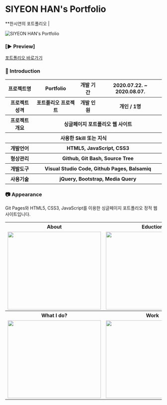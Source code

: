 # SIYEON HAN's Portfolio

**한시연의 포트폴리오 |

![SIYEON HAN's Portfolio](https://user-images.githubusercontent.com/66079830/90414723-1ad00c00-e0eb-11ea-9e81-0cc4a61bc5f9.png)
###  [▶ Preview]
<a href = " https://ithansiyeon.github.io/Portfolio/">포트폴리오 바로가기</a>

### 👋 Introduction
<table>
    <tr>
        <th>프로젝트명</th>
        <th>Portfolio</th>
        <th>개발 기간</th>
        <th>2020.07.22. ~ 2020.08.07.</th>
    </tr>
    <tr>
        <th>프로젝트 성격</th>
        <th>포트폴리오 프로젝트</th>
        <th>개발 인원</th>
        <th>개인 / 1명</th>
    </tr>
    <tr>
        <th>프로젝트 개요</th>
        <th colspan="3">싱글페이지 포트폴리오 웹 사이트</th>
    </tr>
    <tr>
        <th colspan="4">사용한 Skill 또는 지식</th>
    </tr>  
    <tr>
        <th>개발언어</th>
        <th colspan="3">HTML5, JavaScript, CSS3</th>
    </tr>
    <tr>
        <th>형상관리</th>
        <th colspan="3">Github, Git Bash, Source Tree</th>
    </tr>
    <tr>
        <th>개발도구</th>
        <th colspan="3">Visual Studio Code, Github Pages, Balsamiq</th>
    </tr>
    <tr>
        <th>사용기술</th>
        <th colspan="3">jQuery, Bootstrap, Media Query</th>
    </tr>
</table>

### 📷 Appearance

Git Pages와 HTML5, CSS3, JavaScript를 이용한 싱글페이지 포트폴리오 정적 웹 사이트입니다.

<table>
    <tr>
        <th>About</th>
        <th>Eduction</th>
        <th>Skills</th>
    </tr>
    <tr>
        <td><img width="300" height="250" src="https://user-images.githubusercontent.com/66079830/90415223-c2e5d500-e0eb-11ea-8680-ac3b947616de.png"></td>
        <td><img width="300" height="250" src="https://user-images.githubusercontent.com/66079830/90416021-e1989b80-e0ec-11ea-93a5-7c217038deca.png"></td>
        <td><img width="300" height="250" src="https://user-images.githubusercontent.com/66079830/90416100-ff660080-e0ec-11ea-968f-2f6a64da2bf0.png"></td>
    </tr>
        <tr>
        <th>What I do?</th>
        <th>Work</th>
        <th>Contact</th>
    </tr>
    <tr>
        <td><img width="300" height="250" src="https://user-images.githubusercontent.com/66079830/90416136-0bea5900-e0ed-11ea-9f9a-a5a2d0c6e3d7.png"></td>
        <td><img width="300" height="250" src="https://user-images.githubusercontent.com/66079830/90416179-1ad10b80-e0ed-11ea-9c19-30b457f8b77e.png"></td>
        <td><img width="300" height="250" src="https://user-images.githubusercontent.com/66079830/90416260-363c1680-e0ed-11ea-9894-97f8792e7c44.png"></td>
    </tr>
</table>

